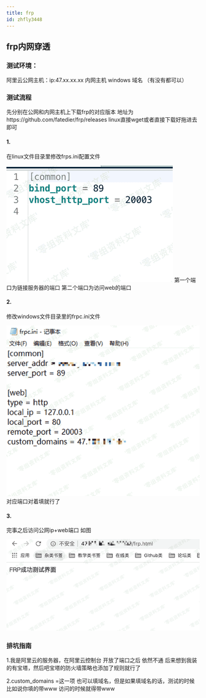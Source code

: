 ```yaml
---
title: frp
id: zhfly3448
---
```


## frp内网穿透

### 测试环境：

阿里云公网主机：ip:47.xx.xx.xx
内网主机 windows
域名 （有没有都可以）

### 测试流程

先分别在公网和内网主机上下载frp的对应版本
地址为https://github.com/fatedier/frp/releases
linux直接wget或者直接下载好拖进去即可

#### 1.

在linux文件目录里修改frps.ini配置文件

![image](../img/01dd9f1b3f9d627aef213f559c99116d.png)
第一个端口为链接服务器的端口
第二个端口为访问web的端口

#### 2.

修改windows文件目录里的frpc.ini文件

![image](../img/fae1c6d7f1b7c784a7b40d719c9d6954.png)
对应端口对着填就行了

#### 3.

完事之后访问公网ip+web端口 如图

![image](../img/20ac8864c7145a16aacf8d7a85e66890.png)

### 排坑指南

1.我是阿里云的服务器，在阿里云控制台 开放了端口之后 依然不通 后来想到我装的有宝塔，然后吧宝塔的防火墙策略也添加了规则就行了

2.custom_domains =这一项 也可以填域名，但是如果填域名的话，测试的时候 比如说你填的带www 访问的时候就得带www